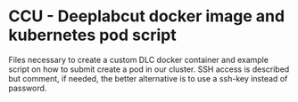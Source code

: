 # CCU - Deeplabcut docker image and kubernetes pod script

Files necessary to create a custom DLC docker container and example script on how to submit create a pod in our cluster. SSH access is described but comment, if needed, the better alternative is to use a ssh-key instead of password.


